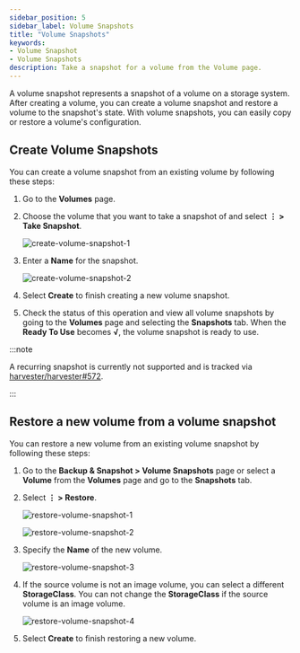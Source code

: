 ```yaml
---
sidebar_position: 5
sidebar_label: Volume Snapshots
title: "Volume Snapshots"
keywords:
- Volume Snapshot
- Volume Snapshots
description: Take a snapshot for a volume from the Volume page.
---
```


<head>
  <link rel="canonical" href="https://docs.harvesterhci.io/v1.1/volume/volume-snapshots"/>
</head>

A volume snapshot represents a snapshot of a volume on a storage system. After creating a volume, you can create a volume snapshot and restore a volume to the snapshot's state. With volume snapshots, you can easily copy or restore a volume's configuration.

## Create Volume Snapshots

You can create a volume snapshot from an existing volume by following these steps:

1. Go to the **Volumes** page.

1. Choose the volume that you want to take a snapshot of and select **⋮ > Take Snapshot**.

    ![create-volume-snapshot-1](/img/v1.1/volume/create-volume-snapshot-1.png)

1. Enter a **Name** for the snapshot.

    ![create-volume-snapshot-2](/img/v1.1/volume/create-volume-snapshot-2.png)

1. Select  **Create** to finish creating a new volume snapshot.

1. Check the status of this operation and view all volume snapshots by going to the **Volumes** page and selecting the **Snapshots** tab. When the **Ready To Use** becomes **√**, the volume snapshot is ready to use.

:::note

A recurring snapshot is currently not supported and is tracked via [harvester/harvester#572](https://github.com/harvester/harvester/issues/572).

:::

## Restore a new volume from a volume snapshot

You can restore a new volume from an existing volume snapshot by following these steps:

1. Go to the **Backup & Snapshot > Volume Snapshots** page or select a **Volume** from the **Volumes** page and go to the **Snapshots** tab.

1. Select **⋮ > Restore**.

    ![restore-volume-snapshot-1](/img/v1.1/volume/restore-volume-snapshot-1.png)
  
    ![restore-volume-snapshot-2](/img/v1.1/volume/restore-volume-snapshot-2.png)

1. Specify the **Name** of the new volume.

    ![restore-volume-snapshot-3](/img/v1.1/volume/restore-volume-snapshot-3.png)

1. If the source volume is not an image volume, you can select a different **StorageClass**. You can not change the **StorageClass** if the source volume is an image volume.

    ![restore-volume-snapshot-4](/img/v1.1/volume/restore-volume-snapshot-4.png)

1. Select **Create** to finish restoring a new volume.
